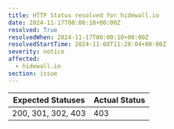 ```yaml
---
title: HTTP Status resolved for hidewall.io
date: 2024-11-17T00:00:10+00:00Z
resolved: True
resolvedWhen: 2024-11-17T00:00:10+00:00Z
resolvedStartTime: 2024-11-08T11:28:04+00:00Z
severity: notice
affected:
  - hidewall.io
section: issue
---
```


| Expected Statuses | Actual Status  |
|-------------------|----------------|
| 200, 301, 302, 403 | 403 |
